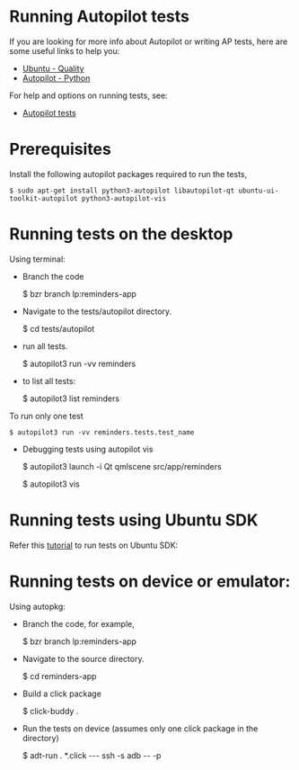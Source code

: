 Running Autopilot tests
=======================
If you are looking for more info about Autopilot or writing AP tests, here are some useful links to help you:

- [Ubuntu - Quality](http://developer.ubuntu.com/start/quality)
- [Autopilot - Python](https://developer.ubuntu.com/api/autopilot/python/1.5.0/)

For help and options on running tests, see:

- [Autopilot tests](https://developer.ubuntu.com/en/start/platform/guides/running-autopilot-tests/)

Prerequisites
=============

Install the following autopilot packages required to run the tests,

    $ sudo apt-get install python3-autopilot libautopilot-qt ubuntu-ui-toolkit-autopilot python3-autopilot-vis

Running tests on the desktop
============================

Using terminal:

*  Branch the code

    $ bzr branch lp:reminders-app

*  Navigate to the tests/autopilot directory.

    $ cd tests/autopilot

*  run all tests.

    $ autopilot3 run -vv reminders

* to list all tests:

    $ autopilot3 list reminders

 To run only one test

    $ autopilot3 run -vv reminders.tests.test_name

* Debugging tests using autopilot vis

    $ autopilot3 launch -i Qt qmlscene src/app/reminders

    $ autopilot3 vis

Running tests using Ubuntu SDK
==============================

Refer this [tutorial](https://developer.ubuntu.com/en/start/platform/guides/running-autopilot-tests/) to run tests on Ubuntu SDK:

Running tests on device or emulator:
====================================

Using autopkg:

*  Branch the code, for example,

    $ bzr branch lp:reminders-app

*  Navigate to the source directory.

    $ cd reminders-app

*  Build a click package

    $ click-buddy .

*  Run the tests on device (assumes only one click package in the directory)

    $ adt-run . *.click --- ssh -s adb -- -p <PASSWORD>